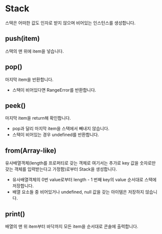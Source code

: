 # Stack

스택은 어떠한 값도 인자로 받지 않으며 비어있는 인스턴스를 생성합니다.

## push(item)

스택의 맨 위에 item을 넣습니다.

## pop()

마지막 item을 반환합니다.

- 스택이 비어있다면 RangeError를 반환합니다.

## peek()

마지막 item을 return해 확인합니다.

- pop과 달리 마지막 item을 스택에서 빼내지 않습니다.
- 스택이 비어있는 경우 undefined를 반환합니다.

## from(Array-like)

유사배열객체(length를 프로퍼티로 갖는 객체로 여기서는 추가로 key 값을 숫자로만 갖는 객체를 입력받는다고 가정함)로부터 Stack을 생성합니다.

- 유사배열객체의 0번 value로부터 length - 1 번째 key의 value 순서대로 스택에 저장합니다.
- 배열 요소들 중 비어있거나 undefined, null 값을 갖는 아이템은 저장하지 않습니다.

## print()

배열의 맨 위 item부터 바닥까지 모든 item을 순서대로 콘솔에 출력합니다.
